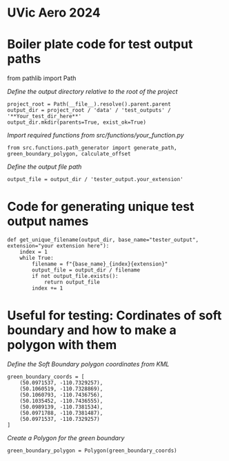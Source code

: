# UVic Aero 2024

# Boiler plate code for test output paths

from pathlib import Path

*Define the output directory relative to the root of the project*
```
project_root = Path(__file__).resolve().parent.parent
output_dir = project_root / 'data' / 'test_outputs' / '**Your_test_dir_here**'
output_dir.mkdir(parents=True, exist_ok=True)
```

*Import required functions from src/functions/your_function.py*
```
from src.functions.path_generator import generate_path, green_boundary_polygon, calculate_offset
```
*Define the output file path*
```
output_file = output_dir / 'tester_output.your_extension'
```
# Code for generating unique test output names
```
def get_unique_filename(output_dir, base_name="tester_output", extension="your extension here"):
    index = 1
    while True:
        filename = f"{base_name}_{index}{extension}"
        output_file = output_dir / filename
        if not output_file.exists():
            return output_file
        index += 1
```

# Useful for testing: Cordinates of soft boundary and how to make a polygon with them

*Define the Soft Boundary polygon coordinates from KML*
```
green_boundary_coords = [
    (50.0971537, -110.7329257),
    (50.1060519, -110.7328869),
    (50.1060793, -110.7436756),
    (50.1035452, -110.7436555),
    (50.0989139, -110.7381534),
    (50.0971788, -110.7381487),
    (50.0971537, -110.7329257)
]
```

*Create a Polygon for the green boundary*
```
green_boundary_polygon = Polygon(green_boundary_coords)
```
